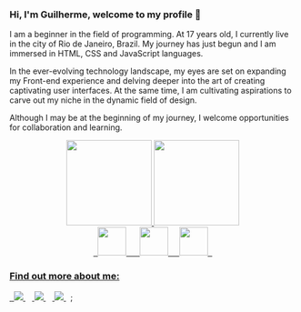 ### Hi, I'm Guilherme, welcome to my profile 👋
I am a beginner in the field of programming. At 17 years old, I currently live in the city of Rio de Janeiro, Brazil. My journey has just begun and I am immersed in HTML, CSS and JavaScript languages.

In the ever-evolving technology landscape, my eyes are set on expanding my Front-end experience and delving deeper into the art of creating captivating user interfaces. At the same time, I am cultivating aspirations to carve out my niche in the dynamic field of design.

Although I may be at the beginning of my journey, I welcome opportunities for collaboration and learning.

<div align="center">
  <a href="https://github.com/Gzmartins">
  <img height="150em" src="https://github-readme-stats.vercel.app/api?username=Gzmartins&show_icons=true&theme=dark&include_all_commits=true&count_private=true"/>
  <img height="150em" src="https://github-readme-stats.vercel.app/api/top-langs/?username=Gzmartins&layout=compact&langs_count=7&theme=dark"/>
</div>

<div align="center">
  &nbsp;&nbsp;<img width='50' height='50' src="https://cdn.jsdelivr.net/gh/devicons/devicon@latest/icons/html5/html5-plain-wordmark.svg" />&nbsp;&nbsp;&nbsp;
  &nbsp;&nbsp;<img width='50' height='50' src="https://cdn.jsdelivr.net/gh/devicons/devicon@latest/icons/css3/css3-plain-wordmark.svg" />&nbsp;&nbsp;
  &nbsp;&nbsp;<img width='50' height='50' src="https://cdn.jsdelivr.net/gh/devicons/devicon/icons/javascript/javascript-original.svg" />&nbsp;&nbsp;
</div> 

### Find out more about me:
&nbsp;<a href="https://www.linkedin.com/in/guilherme-martins-8a3b7a2b5/">
  <img src="https://img.shields.io/badge/linkedin-%230077B5.svg?style=for-the-badge&logo=linkedin&logoColor=white">
</a>&nbsp;
&nbsp;<a href="martinsgpv@gmail.com">
  <img src="https://img.shields.io/badge/Gmail-D14836?style=for-the-badge&logo=gmail&logoColor=white">
</a>&nbsp;
&nbsp;<a href="https://www.instagram.com/gzmartins_/">
  <img src="https://img.shields.io/badge/Instagram-E4405F?style=for-the-badge&logo=instagram&logoColor=white">
</a>&nbsp;
;
